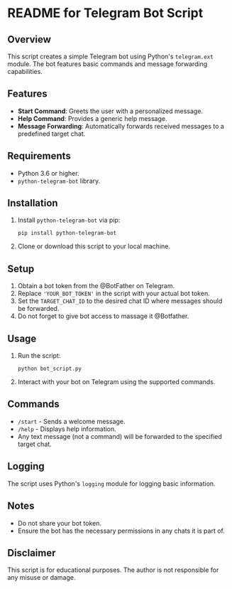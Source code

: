 # README for Telegram Bot Script

## Overview
This script creates a simple Telegram bot using Python's `telegram.ext` module. The bot features basic commands and message forwarding capabilities.

## Features
- **Start Command**: Greets the user with a personalized message.
- **Help Command**: Provides a generic help message.
- **Message Forwarding**: Automatically forwards received messages to a predefined target chat.

## Requirements
- Python 3.6 or higher.
- `python-telegram-bot` library.

## Installation
1. Install `python-telegram-bot` via pip:
   ```
   pip install python-telegram-bot
   ```

2. Clone or download this script to your local machine.

## Setup
1. Obtain a bot token from the @BotFather on Telegram.
2. Replace `'YOUR_BOT_TOKEN'` in the script with your actual bot token.
3. Set the `TARGET_CHAT_ID` to the desired chat ID where messages should be forwarded.
4. Do not forget to give bot access to massage it @Botfather.

## Usage
1. Run the script:
   ```
   python bot_script.py
   ```
2. Interact with your bot on Telegram using the supported commands.

## Commands
- `/start` - Sends a welcome message.
- `/help` - Displays help information.
- Any text message (not a command) will be forwarded to the specified target chat.

## Logging
The script uses Python's `logging` module for logging basic information.

## Notes
- Do not share your bot token.
- Ensure the bot has the necessary permissions in any chats it is part of.

## Disclaimer
This script is for educational purposes. The author is not responsible for any misuse or damage.
